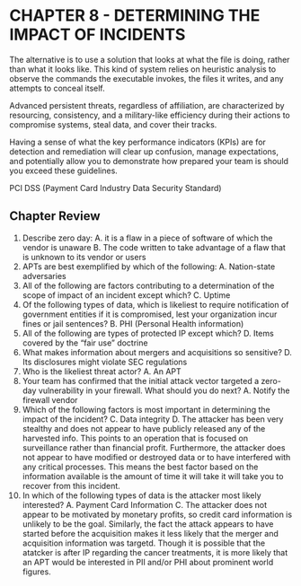 # CHAPTER 8 - DETERMINING THE IMPACT OF INCIDENTS

The alternative is to use a solution that looks at what the file is doing, rather than what it looks like. This kind of system relies on heuristic analysis to observe the commands the executable invokes, the files it writes, and any attempts to conceal itself.

Advanced persistent threats, regardless of affiliation, are characterized by resourcing, consistency, and a military-like efficiency during their actions to compromise systems, steal data, and cover their tracks.

Having a sense of what the key performance indicators (KPIs) are for detection and remediation will clear up confusion, manage expectations, and potentially allow you to demonstrate how prepared your team is should you exceed these guidelines.

PCI DSS (Payment Card Industry Data Security Standard)

## Chapter Review

1. Describe zero day:
   A. it is a flaw in a piece of software of which the vendor is unaware
   B. The code written to take advantage of a flaw that is unknown to its vendor or users
2. APTs are best exemplified by which of the following:
   A. Nation-state adversaries
3. All of the following are factors contributing to a determination of the scope of impact of an incident except which?
   C. Uptime
4. Of the following types of data, which is likeliest to require notification of government entities if it is compromised, lest your organization incur fines or jail sentences?
   B. PHI (Personal Health information)
5. All of the following are types of protected IP except which?
   D. Items covered by the “fair use” doctrine
6. What makes information about mergers and acquisitions so sensitive?
   D. Its disclosures might violate SEC regulations
7. Who is the likeliest threat actor?
   A. An APT
8. Your team has confirmed that the initial attack vector targeted a zero-day vulnerability in your firewall. What should you do next?
   A. Notify the firewall vendor
9. Which of the following factors is most important in determining the impact of the incident?
   C. Data integrity
   D. The attacker has been very stealthy and does not appear to have publicly released any of the harvested info. This points to an operation that is focused on surveillance rather than financial profit. Furthermore, the attacker does not appear to have modified or destroyed data or to have interfered with any critical processes. This means the best factor based on the information available is the amount of time it will take it will take you to recover from this incident.
10. In which of the following types of data is the attacker most likely interested?
   A. Payment Card Information
   C. The attacker does not appear to be motivated by monetary profits, so credit card information is unlikely to be the goal. Similarly, the fact the attack appears to have started before the acquisition makes it less likely that the merger and acquisition information was targetd. Though it is possible that the atatcker is after IP regarding the cancer treatments, it is more likely that an APT would be interested in PII and/or PHI about prominent world figures.
